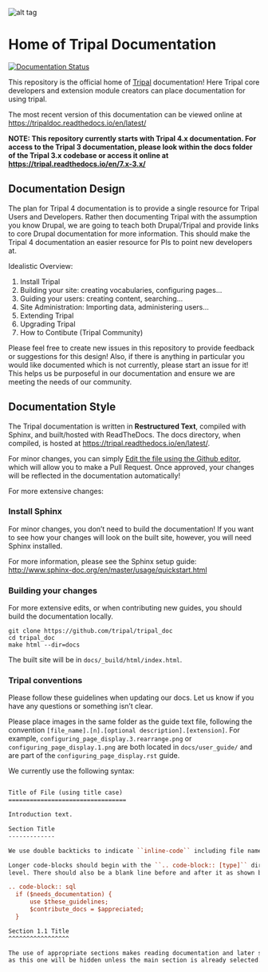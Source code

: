 ![alt tag](https://raw.githubusercontent.com/tripal/tripal/7.x-3.x/tripal/theme/images/tripal_logo.png)

# Home of Tripal Documentation

[![Documentation Status](https://readthedocs.org/projects/tripaldoc/badge/?version=latest)](https://tripaldoc.readthedocs.io/en/latest/?badge=latest)

This repository is the official home of [Tripal](https://tripal.info) documentation!  Here Tripal core developers and extension module creators can place documentation for using tripal.

The most recent version of this documentation can be viewed online at https://tripaldoc.readthedocs.io/en/latest/

**NOTE: This repository currently starts with Tripal 4.x documentation. For access to the Tripal 3 documentation, please look within the docs folder of the Tripal 3.x codebase or access it online at https://tripal.readthedocs.io/en/7.x-3.x/**

## Documentation Design

The plan for Tripal 4 documentation is to provide a single resource for Tripal Users and Developers. Rather then documenting Tripal with the assumption you know Drupal, we are going to teach both Drupal/Tripal and provide links to core Drupal documentation for more information. This should make the Tripal 4 documentation an easier resource for PIs to point new developers at.

Idealistic Overview:
1. Install Tripal
2. Building your site: creating vocabularies, configuring pages...
3. Guiding your users: creating content, searching...
4. Site Administration: Importing data, administering users...
5. Extending Tripal
6. Upgrading Tripal
7. How to Contibute (Tripal Community)

Please feel free to create new issues in this repository to provide feedback or suggestions for this design! Also, if there is anything in particular you would like documented which is not currently, please start an issue for it! This helps us be purposeful in our documentation and ensure we are meeting the needs of our community.

## Documentation Style

The Tripal documentation is written in **Restructured Text**, compiled with Sphinx, and built/hosted with ReadTheDocs. The docs directory, when compiled, is hosted at https://tripal.readthedocs.io/en/latest/.

For minor changes, you can simply [Edit the file using the Github editor](https://help.github.com/articles/editing-files-in-your-repository/), which will allow you to make a Pull Request. Once approved, your changes will be reflected in the documentation automatically!

For more extensive changes:

### Install Sphinx

For minor changes, you don’t need to build the documentation! If you want to see how your changes will look on the built site, however, you will need Sphinx installed.

For more information, please see the Sphinx setup guide: http://www.sphinx-doc.org/en/master/usage/quickstart.html

### Building your changes

For more extensive edits, or when contributing new guides, you should build the documentation locally. 

```
git clone https://github.com/tripal/tripal_doc
cd tripal_doc
make html --dir=docs
```

The built site will be in `docs/_build/html/index.html`.

### Tripal conventions

Please follow these guidelines when updating our docs. Let us know if you have any questions or something isn’t clear.

Please place images in the same folder as the guide text file, following the convention `[file_name].[n].[optional description].[extension]`. For example, `configuring_page_display.3.rearrange.png` or `configuring_page_display.1.png` are both located in `docs/user_guide/` and are part of the `configuring_page_display.rst` guide.

We currently use the following syntax:

```rst

Title of File (using title case)
=================================

Introduction text.

Section Title
-------------

We use double backticks to indicate ``inline-code`` including file names, function and method names, paths, etc.

Longer code-blocks should begin with the ``.. code-block:: [type]`` directive and should be indented at least one
level. There should also be a blank line before and after it as shown below.

.. code-block:: sql
  if ($needs_documentation) {
      use $these_guidelines;
      $contribute_docs = $appreciated;
  }

Section 1.1 Title
^^^^^^^^^^^^^^^^^

The use of appropriate sections makes reading documentation and later specific details easier. Sub sections such
as this one will be hidden unless the main section is already selected.
```

